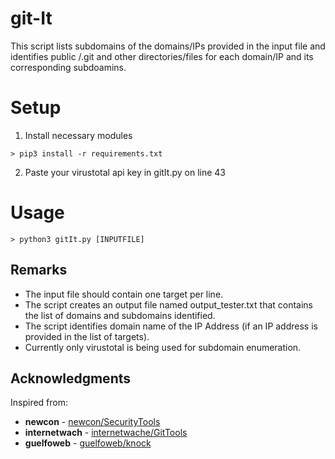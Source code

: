 # git-It
This script lists subdomains of the domains/IPs provided in the input file and identifies public /.git and other directories/files for each domain/IP and its corresponding subdoamins.
# Setup
1. Install necessary modules
```
> pip3 install -r requirements.txt
```
2. Paste your virustotal api key in gitIt.py on line 43
# Usage
```
> python3 gitIt.py [INPUTFILE]
```
## Remarks
* The input file should contain one target per line.
* The script creates an output file named output_tester.txt that contains the list of domains and subdomains identified.
* The script identifies domain name of the IP Address (if an IP address is provided in the list of targets).
* Currently only virustotal is being used for subdomain enumeration.
## Acknowledgments
Inspired from:
* **newcon** - [newcon/SecurityTools](https://github.com/newcon/SecurityTools/)
* **internetwach** - [internetwache/GitTools](https://github.com/internetwache/GitTools/)
* **guelfoweb** - [guelfoweb/knock](https://github.com/guelfoweb/knock/)
